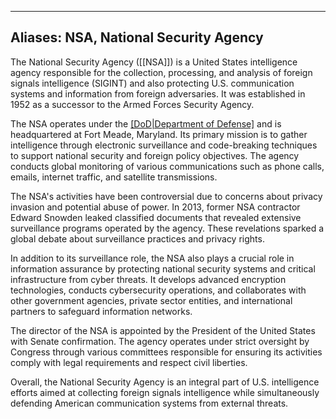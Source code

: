 
---
Aliases: NSA, National Security Agency
---

The National Security Agency ([[NSA]]) is a United States intelligence agency responsible for the collection, processing, and analysis of foreign signals intelligence (SIGINT) and also protecting U.S. communication systems and information from foreign adversaries. It was established in 1952 as a successor to the Armed Forces Security Agency.

The NSA operates under the [[DoD|Department of Defense]]([[DoD]]) and is headquartered at Fort Meade, Maryland. Its primary mission is to gather intelligence through electronic surveillance and code-breaking techniques to support national security and foreign policy objectives. The agency conducts global monitoring of various communications such as phone calls, emails, internet traffic, and satellite transmissions.

The NSA's activities have been controversial due to concerns about privacy invasion and potential abuse of power. In 2013, former NSA contractor Edward Snowden leaked classified documents that revealed extensive surveillance programs operated by the agency. These revelations sparked a global debate about surveillance practices and privacy rights.

In addition to its surveillance role, the NSA also plays a crucial role in information assurance by protecting national security systems and critical infrastructure from cyber threats. It develops advanced encryption technologies, conducts cybersecurity operations, and collaborates with other government agencies, private sector entities, and international partners to safeguard information networks.

The director of the NSA is appointed by the President of the United States with Senate confirmation. The agency operates under strict oversight by Congress through various committees responsible for ensuring its activities comply with legal requirements and respect civil liberties.

Overall, the National Security Agency is an integral part of U.S. intelligence efforts aimed at collecting foreign signals intelligence while simultaneously defending American communication systems from external threats.